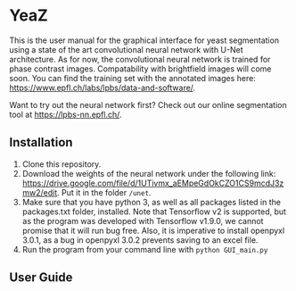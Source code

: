# YeaZ

This is the user manual for the graphical interface for yeast segmentation using a state of the art convolutional neural network with U-Net architecture. As for now, the convolutional neural network is trained for phase contrast images. Compatability with brightfield images will come soon. You can find the training set with the annotated images here: https://www.epfl.ch/labs/lpbs/data-and-software/. 

Want to try out the neural network first? Check out our online segmentation tool at https://lpbs-nn.epfl.ch/.

## Installation

1. Clone this repository.
2. Download the weights of the neural network under the following link: https://drive.google.com/file/d/1UTivmx_aEMpeGdOkCZO1CS9mcdJ3zmw2/edit. Put it in the folder `/unet`.
3. Make sure that you have python 3, as well as all packages listed in the packages.txt folder, installed. Note that Tensorflow v2 is supported, but as the program was developed with Tensorflow v1.9.0, we cannot promise that it will run bug free. Also, it is imperative to install openpyxl 3.0.1, as a bug in openpyxl 3.0.2 prevents saving to an excel file.
4. Run the program from your command line with `python GUI_main.py`

## User Guide

